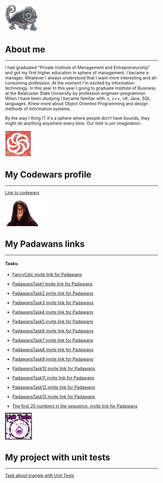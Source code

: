 ![chameleon](/assets/img/cham.png)                  
# About me
--------------------------------------------------------------------------------    
I had graduated "Private Institute of Management and Entrepreneurship"
and got my first higher education in sphere of management. I became a manager.
Whatever I always understood that I want more interesting and all-consuming 
profession. At the moment I'm excited by information technology. In this year 
In this year I going to graduate Institute of Business at the Belarusian State 
University  by profession engineer-programmer. When I have been studying I became
familiar with: c, c++, c#, Java, SQL languages. Knew more about Object Oriented 
Programming and design methods of information systems. 

By the way I thing IT it's a sphere where
people don't have bounds, they might do anything anywhere every time. Our limit 
is uor imagination. 


 
![code](/assets/img/code.png) 
# My Codewars profile
--------------------------------------------------------------------------------

[Link to codewars](https://www.codewars.com/users/StwUser/completed)



![Padawans](/assets/img/padawan.png)
# My Padawans links
--------------------------------------------------------------------------------

#### Tasks: 

*   [FancyCalc invite link for Padawans](https://github.com/StwUser/FancyCalc/invitations)  
*   [PadawansTask1 invite link for Padawans](https://github.com/StwUser/PadawansTask1/invitations)
*   [PadawansTask2 invite link for Padawans](https://github.com/StwUser/PadawansTask2/invitations)   
*	[PadawansTask3 invite link for Padawans](https://github.com/StwUser/PadawansTask3/invitations)	
*	[PadawansTask4 invite link for Padawans](https://github.com/StwUser/PadawansTask4/invitations)
*	[PadawansTask5 invite link for Padawans](https://github.com/StwUser/PadawansTask5/invitations)		
*	[PadawansTask6 invite link for Padawans](https://github.com/StwUser/PadawansTask6/invitations)		
*	[PadawansTask7 invite link for Padawans](https://github.com/StwUser/PadawansTask7/invitations)   
*	[PadawansTask8 invite link for Padawans](https://github.com/StwUser/PadawansTask8/invitations)    
*	[PadawansTask9 invite link for Padawans](https://github.com/StwUser/PadawansTask9/invitations)  
*	[PadawansTask10 invite link for Padawans](https://github.com/StwUser/PadawansTask10/invitations) 
*	[PadawansTask11 invite link for Padawans](https://github.com/StwUser/PadawansTask11/invitations)   
*	[PadawansTask12 invite link for Padawans](https://github.com/StwUser/PadawansTask12/invitations)
*	[PadawansTask13 invite link for Padawans](https://github.com/StwUser/PadawansTask13/invitations)	



*	[ The first 20 numbers in the sequence. invite link for Padawans](https://github.com/StwUser/TheFirst20namesInTheSequence/invitations)

![UnitTests](/assets/img/unit.png)
# My project with unit tests
--------------------------------------------------------------------------------		

[Task about triangle with Unit Tests](https://github.com/StwUser/TriangleUnitTestTask)	